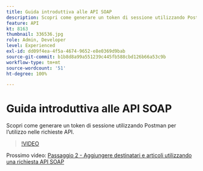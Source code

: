 ```yaml
---
title: Guida introduttiva alle API SOAP
description: Scopri come generare un token di sessione utilizzando Postman per le richieste API.
feature: API
kt: 8163
thumbnail: 336536.jpg
role: Admin, Developer
level: Experienced
exl-id: dd09f4ea-4f5a-4674-9652-e8e0369d9bab
source-git-commit: b1b8d8a99a551239c445fb588cbd126b66a53c9b
workflow-type: tm+mt
source-wordcount: '51'
ht-degree: 100%

---
```


# Guida introduttiva alle API SOAP

Scopri come generare un token di sessione utilizzando Postman per l’utilizzo nelle richieste API.

>[!VIDEO](https://video.tv.adobe.com/v/336536?quality=12&learn=on)

Prossimo video: [Passaggio 2 - Aggiungere destinatari e articoli utilizzando una richiesta API SOAP](/help/tutorial-use-soap-apis/add-recipients-and-articles-using-soap-api-requests.md)
